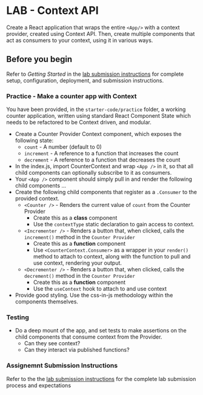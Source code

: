 # LAB - Context API

Create a React application that wraps the entire `<App/>` with a context provider, created using Context API. Then, create multiple components that act as consumers to your context, using it in various ways.

## Before you begin
Refer to *Getting Started*  in the [lab submission instructions](../../../reference/submission-instructions/labs/README.md) for complete setup, configuration, deployment, and submission instructions.


### Practice - Make a counter app with Context
You have been provided, in the `starter-code/practice` folder, a working counter application, written using standard React Component State which needs to be refactored to be Context driven, and modular.

* Create a Counter Provider Context component, which exposes the following state:
  * `count` - A number (default to 0)
  * `increment` - A reference to a function that increases the count
  * `decrement` - A reference to a function that decreases the count
* In the index.js, import CounterContext and wrap `<App />` in it, so that all child components can optionally subscribe to it as consumers.
* Your `<App />` component should simply pull in and render the following child components ...
* Create the following child components that register as a `.Consumer` to the provided context.
  * `<Counter />` - Renders the current value of `count` from the Counter Provider
    * Create this as a **class** component
    * Use the `contextType` static declaration to gain access to context.
  * `<Incrementer />` - Renders a button that, when clicked, calls the `increment()` method in the `Counter Provider`
    * Create this as a **function** component
    * Use `<CounterContext.Consumer>` as a wrapper in your `render()` method to attach to context, along with the function to pull and use context, rendering your output.
  * `<Decrementer />` - Renders a button that, when clicked, calls the `decrement()` method in the `Counter Provider`
    * Create this as a **function** component
    * Use the `useContext` hook to attach to and use context
* Provide good styling. Use the css-in-js methodology within the components themselves.

  
### Testing
* Do a deep mount of the app, and set tests to make assertions on the child components that consume context from the Provider.
  * Can they see context?
  * Can they interact via published functions?

### Assignemnt Submission Instructions
Refer to the the [lab submission instructions](../../../reference/submission-instructions/labs/README.md) for the complete lab submission process and expectations
